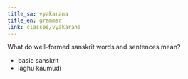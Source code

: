```yaml
---
title_sa: vyakarana
title_en: grammar
link: classes/vyakarana
---
```


What do well-formed sanskrit words and sentences mean?

- basic sanskrit
- laghu kaumudi
